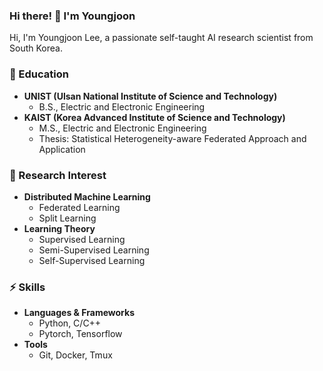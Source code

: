 ### Hi there! 👋 I'm Youngjoon
Hi, I'm Youngjoon Lee, a passionate self-taught AI research scientist from South Korea.

### 🔭 Education
- **UNIST (Ulsan National Institute of Science and Technology)**
    - B.S., Electric and Electronic Engineering
- **KAIST (Korea Advanced Institute of Science and Technology)**
    - M.S., Electric and Electronic Engineering
    - Thesis: Statistical Heterogeneity-aware Federated Approach and Application

### 🌱 Research Interest
- **Distributed Machine Learning**
    - Federated Learning
    - Split Learning
- **Learning Theory**
    - Supervised Learning
    - Semi-Supervised Learning
    - Self-Supervised Learning

### ⚡ Skills
- **Languages & Frameworks**
    - Python, C/C++
    - Pytorch, Tensorflow
- **Tools**
    - Git, Docker, Tmux



<!--
**yjlee22/yjlee22** is a ✨ _special_ ✨ repository because its `README.md` (this file) appears on your GitHub profile.

Here are some ideas to get you started:

- 🔭 I’m currently working on ...
- 🌱 I’m currently learning ...
- 👯 I’m looking to collaborate on ...
- 🤔 I’m looking for help with ...
- 💬 Ask me about ...
- 📫 How to reach me: ...
- 😄 Pronouns: ...
- ⚡ Fun fact: ...
-->
